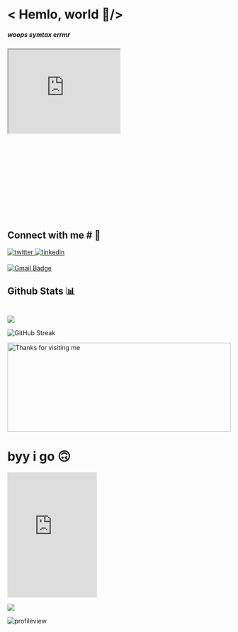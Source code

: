 <h1>< Hemlo, world    👋/></h1>
<h5>woops symtax errmr<h5>

<div style="width:100%;height:0;padding-bottom:75%;position:relative;"><iframe src="https://giphy.com/embed/vzO0Vc8b2VBLi" width="50%" height="50%" style="position:absolute" class="giphy-embed" allowFullScreen></iframe></div>

<h2>  Connect with me  # 💬 </h2>
<a href="https://twitter.com/SubhadeepDataa" target="_blank">
<img src=https://img.shields.io/badge/twitter-%2300acee.svg?&style=for-the-badge&logo=twitter&logoColor=red alt=twitter style="margin-bottom: 5px;" />
</a>
<a href="https://www.linkedin.com/in/subhadeep-datta-29a631188/" target="_blank">
<img src=https://img.shields.io/badge/linkedin-%231E77B5.svg?&style=for-the-badge&logo=linkedin&logoColor=red alt=linkedin style="margin-bottom: 5px;" />
</a>

[![Gmail Badge](https://img.shields.io/badge/-subhadeepdatta2@gmail.com-c14438?style=plastic-square&logo=Gmail&logoColor=white&link=mailto:rijusougata13@gmail.com)](mailto:subhadeepdatt2@gmail.com)

<h2> Github Stats    📊 </h2> 
<br>
<a href="https://github.com/muskanrani/github-readme-stats"><img align="center" src="https://github-readme-stats.vercel.app/api/top-langs/?username=subhoS&layout=compact&theme=tokyonight" /></a>

<br>

![GitHub Streak](https://github-readme-streak-stats.herokuapp.com/?user=subhoS&theme=dracula)

<img height="200" alt="Thanks for visiting me" width="100%" src="https://raw.githubusercontent.com/BrunnerLivio/brunnerlivio/master/images/marquee.svg" />

<h1>byy i go  🙃</h1>
<div style="width:100%;height:0;padding-bottom:56%;position:relative;"><iframe src="https://giphy.com/embed/dSgYBRG11Xk8VZdsKw" width="40%" height="100%" style="position:absolute" frameBorder="0" class="giphy-embed" allowFullScreen></iframe></div>

![](https://visitor-badge.glitch.me/badge?page_id=subhoS)

<p align="left"> <img src="https://komarev.com/ghpvc/?username=subhoS&label=Profile%20views&color=2f2053&style=plastic" alt="profileview" /> </p>
